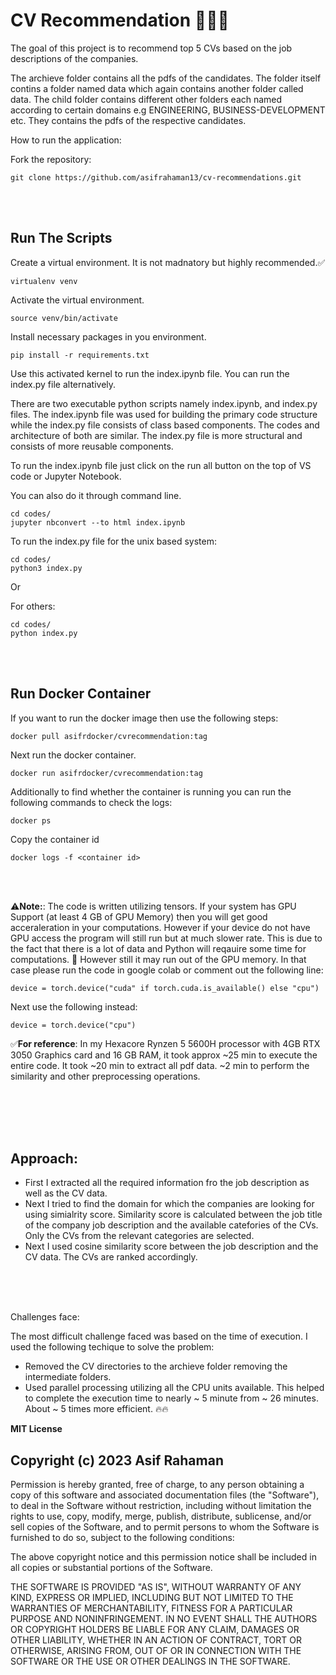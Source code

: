 # CV Recommendation 👨🏼‍💻

The goal of this project is to recommend top 5 CVs based on the job descriptions of the companies. 

The archieve folder contains all the pdfs of the candidates. The folder itself contins a folder named data which again contains another folder called data. The child folder contains different other folders each named according to certain domains e.g ENGINEERING, BUSINESS-DEVELOPMENT etc. They contains the pdfs of the respective candidates. 

How to run the application:

Fork the repository:

```
git clone https://github.com/asifrahaman13/cv-recommendations.git
```


<br/>
<br/>

## Run The Scripts

Create a virtual environment. It is not madnatory but highly recommended.✅

```
virtualenv venv
```

Activate the virtual environment.

```
source venv/bin/activate
```
Install necessary packages in you environment.

```
pip install -r requirements.txt
```

Use this activated kernel to run the index.ipynb file. You can run the index.py file alternatively.

There are two executable python scripts namely index.ipynb, and index.py files. The index.ipynb file was used for building the primary code structure while the index.py file consists of class based components. The codes and architecture of both are similar. The index.py file is more structural and consists of more reusable components. 

To run the index.ipynb file just click on the run all button on the top of VS code or Jupyter Notebook.

You can also do it through command line.

```
cd codes/
jupyter nbconvert --to html index.ipynb
```

To run the index.py file for the unix based system:

```
cd codes/
python3 index.py
```

Or 

For others:
```
cd codes/
python index.py
```

<br/>
<br/>

## Run Docker Container

If you want to run the docker image then use the following steps:

```
docker pull asifrdocker/cvrecommendation:tag
```

Next run the docker container.

```
docker run asifrdocker/cvrecommendation:tag
```

Additionally to find whether the container is running you can run the following commands to check the logs:

```
docker ps
```

Copy the container id

```
docker logs -f <container id>
```

<br/>
<br/>

⚠️**Note:**: The code is written utilizing tensors. If your system has GPU Support (at least 4 GB of GPU Memory) then you will get good acceraleration in your computations. However if your device do not have GPU access the program will still run but at much slower rate. This is due to the fact that there is a lot of data and Python will reqauire some time for computations. 🐍 However still it may run out of the GPU memory. In that case please run the code in google colab or comment out the following line:

```
device = torch.device("cuda" if torch.cuda.is_available() else "cpu")
```
Next use the following instead:

```
device = torch.device("cpu")
```

✅**For reference**: In my Hexacore Rynzen 5 5600H processor with 4GB RTX 3050 Graphics card and 16 GB RAM, it took approx ~25 min to execute the entire code. It took ~20 min to extract all pdf data. ~2 min to perform the similarity and other preprocessing operations. 

<br/>
<br/>
<br/>
<br/>

## Approach:

- First I extracted all the required information fro the job description as well as the CV data.
- Next I tried to find the domain for which the companies are looking for using simialrity score. Similarity score is calculated between the job title of the company job description and the available catefories of the CVs. Only the CVs from the relevant categories are selected. 
- Next I used cosine similarity score between the job description and the CV data. The CVs are ranked accordingly. 

<br/>
<br/>
<br/>

Challenges face:

The most difficult challenge faced was based on the time of execution.
I used the following techique to solve the problem:
- Removed the CV directories to the archieve folder removing the intermediate folders.
- Used parallel processing utilizing all the CPU units available. This helped to complete the execution time to nearly ~ 5 minute from ~ 26 minutes. About ~ 5 times more efficient. 🔥🔥


**MIT License**

## Copyright (c) 2023 Asif Rahaman

Permission is hereby granted, free of charge, to any person obtaining a copy
of this software and associated documentation files (the "Software"), to deal
in the Software without restriction, including without limitation the rights
to use, copy, modify, merge, publish, distribute, sublicense, and/or sell
copies of the Software, and to permit persons to whom the Software is
furnished to do so, subject to the following conditions:

The above copyright notice and this permission notice shall be included in all
copies or substantial portions of the Software.

THE SOFTWARE IS PROVIDED "AS IS", WITHOUT WARRANTY OF ANY KIND, EXPRESS OR
IMPLIED, INCLUDING BUT NOT LIMITED TO THE WARRANTIES OF MERCHANTABILITY,
FITNESS FOR A PARTICULAR PURPOSE AND NONINFRINGEMENT. IN NO EVENT SHALL THE
AUTHORS OR COPYRIGHT HOLDERS BE LIABLE FOR ANY CLAIM, DAMAGES OR OTHER
LIABILITY, WHETHER IN AN ACTION OF CONTRACT, TORT OR OTHERWISE, ARISING FROM,
OUT OF OR IN CONNECTION WITH THE SOFTWARE OR THE USE OR OTHER DEALINGS IN THE
SOFTWARE.